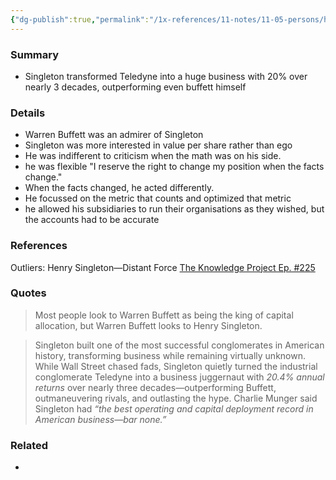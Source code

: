 ```yaml
---
{"dg-publish":true,"permalink":"/1x-references/11-notes/11-05-persons/henry-singleton/","title":"Henry Singleton","created":"2025-07-15T20:39:28.436+03:00","updated":"2025-07-15T22:37:37.236+03:00"}
---
```



### Summary
- Singleton transformed Teledyne into a huge business with 20%  over nearly 3 decades, outperforming even buffett himself

### Details
- Warren Buffett was an admirer of Singleton
- Singleton was more interested in value per share rather than ego
- He was indifferent to criticism when the math was on his side.
- he was flexible "I reserve the right to change my position when the facts change."
- When the facts changed, he acted differently.
- He focussed on the metric that counts and optimized that metric
- he allowed his subsidiaries to run their organisations as they wished, but the accounts had to be accurate


### References
Outliers: Henry Singleton—Distant Force [The Knowledge Project Ep. #225](https://fs.blog/knowledge-project-podcast/outliers-henry-singleton/)

### Quotes
> Most people look to Warren Buffett as being the king of capital allocation, but Warren Buffett looks to Henry Singleton.

> Singleton built one of the most successful conglomerates in American history, transforming business while remaining virtually unknown. While Wall Street chased fads, Singleton quietly turned the industrial conglomerate Teledyne into a business juggernaut with *20.4% annual returns* over nearly three decades—outperforming Buffett, outmaneuvering rivals, and outlasting the hype. Charlie Munger said Singleton had *“the best operating and capital deployment record in American business—bar none.”*

### Related
- 